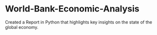 # World-Bank-Economic-Analysis
Created a Report in Python that highlights key insights on the state of the global economy.
